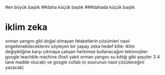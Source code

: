 #en büyük başlık
##daha küçük başlık
###dahada küçük başlık

# iklim zeka

orman yangını gibi doğal olmayan felaketlerin çözümleri nasıl engellenebileceklerini söyleyen bir yapay zeka
hedef kitle: iklim değişikliğine karşı çıkmaya çalışan herkimse
kullanacağım teklonojiler: google teachble machine (fosil yakıt orman yangını su kıtlığı gibi şeyyler 3 4 tane madde olucak) ve google collab (o sourunun nasıl çözüleceğini yazacak)

